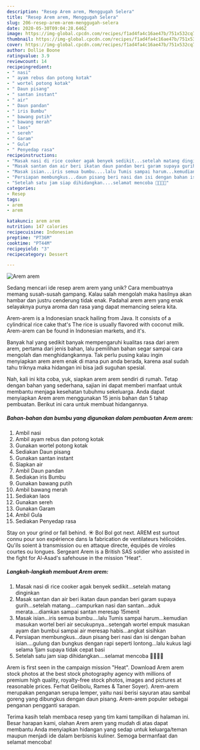 ```yaml
---
description: "Resep Arem arem, Menggugah Selera"
title: "Resep Arem arem, Menggugah Selera"
slug: 206-resep-arem-arem-menggugah-selera
date: 2020-05-30T09:04:28.646Z
image: https://img-global.cpcdn.com/recipes/f1ad4fa4c16ae47b/751x532cq70/arem-arem-foto-resep-utama.jpg
thumbnail: https://img-global.cpcdn.com/recipes/f1ad4fa4c16ae47b/751x532cq70/arem-arem-foto-resep-utama.jpg
cover: https://img-global.cpcdn.com/recipes/f1ad4fa4c16ae47b/751x532cq70/arem-arem-foto-resep-utama.jpg
author: Dollie Boone
ratingvalue: 3.9
reviewcount: 14
recipeingredient:
- " nasi"
- " ayam rebus dan potong kotak"
- " wortel potong kotak"
- " Daun pisang"
- " santan instant"
- " air"
- " Daun pandan"
- " iris Bumbu"
- " bawang putih"
- " bawang merah"
- " laos"
- " sereh"
- " Garam"
- " Gula"
- " Penyedap rasa"
recipeinstructions:
- "Masak nasi di rice cooker agak benyek sedikit...setelah matang dinginkan"
- "Masak santan dan air beri ikatan daun pandan beri garam supaya gurih...setelah matang....campurkan nasi dan santan...aduk merata....diamkan sampai santan meresap 15menit"
- "Masak isian...iris semua bumbu....lalu Tumis sampai harum...kemudian masukan wortel beri air secukupnya...setengah wortel empuk masukan ayam dan bumbui sampai air meresap habis...angkat sisihkan"
- "Persiapan membungkus...daun pisang beri nasi dan isi dengan bahan isian....gulung dan bungkus dengan rapi seperti lontong...lalu kukus lagi selama 1jam supaya tidak cepat basi"
- "Setelah satu jam siap dihidangkan....selamat mencoba 🥳🥳🥳🥳"
categories:
- Resep
tags:
- arem
- arem

katakunci: arem arem 
nutrition: 147 calories
recipecuisine: Indonesian
preptime: "PT36M"
cooktime: "PT44M"
recipeyield: "3"
recipecategory: Dessert

---
```



![Arem arem](https://img-global.cpcdn.com/recipes/f1ad4fa4c16ae47b/751x532cq70/arem-arem-foto-resep-utama.jpg)

Sedang mencari ide resep arem arem yang unik? Cara membuatnya memang susah-susah gampang. Kalau salah mengolah maka hasilnya akan hambar dan justru cenderung tidak enak. Padahal arem arem yang enak selayaknya punya aroma dan rasa yang dapat memancing selera kita.

Arem-arem is a Indonesian snack hailing from Java. It consists of a cylindrical rice cake that&#39;s The rice is usually flavored with coconut milk. Arem-arem can be found in Indonesian markets, and it&#39;s.

Banyak hal yang sedikit banyak mempengaruhi kualitas rasa dari arem arem, pertama dari jenis bahan, lalu pemilihan bahan segar sampai cara mengolah dan menghidangkannya. Tak perlu pusing kalau ingin menyiapkan arem arem enak di mana pun anda berada, karena asal sudah tahu triknya maka hidangan ini bisa jadi suguhan spesial.


Nah, kali ini kita coba, yuk, siapkan arem arem sendiri di rumah. Tetap dengan bahan yang sederhana, sajian ini dapat memberi manfaat untuk membantu menjaga kesehatan tubuhmu sekeluarga. Anda dapat menyiapkan Arem arem menggunakan 15 jenis bahan dan 5 tahap pembuatan. Berikut ini cara untuk membuat hidangannya.

<!--inarticleads1-->

##### Bahan-bahan dan bumbu yang digunakan dalam pembuatan Arem arem:

1. Ambil  nasi
1. Ambil  ayam rebus dan potong kotak
1. Gunakan  wortel potong kotak
1. Sediakan  Daun pisang
1. Gunakan  santan instant
1. Siapkan  air
1. Ambil  Daun pandan
1. Sediakan  iris Bumbu
1. Gunakan  bawang putih
1. Ambil  bawang merah
1. Sediakan  laos
1. Gunakan  sereh
1. Gunakan  Garam
1. Ambil  Gula
1. Sediakan  Penyedap rasa


Stay on your grind or fall behind. ☀️ Bol Bol got next. AREM est surtout connu pour son expérience dans la fabrication de ventilateurs hélicoïdes. Qu&#39;ils soient à transmission ou en attaque directe, équipés de viroles courtes ou longues. Sergeant Arem is a British SAS soldier who assisted in the fight for Al-Asad&#39;s safehouse in the mission &#34;Heat&#34;. 

<!--inarticleads2-->

##### Langkah-langkah membuat Arem arem:

1. Masak nasi di rice cooker agak benyek sedikit...setelah matang dinginkan
1. Masak santan dan air beri ikatan daun pandan beri garam supaya gurih...setelah matang....campurkan nasi dan santan...aduk merata....diamkan sampai santan meresap 15menit
1. Masak isian...iris semua bumbu....lalu Tumis sampai harum...kemudian masukan wortel beri air secukupnya...setengah wortel empuk masukan ayam dan bumbui sampai air meresap habis...angkat sisihkan
1. Persiapan membungkus...daun pisang beri nasi dan isi dengan bahan isian....gulung dan bungkus dengan rapi seperti lontong...lalu kukus lagi selama 1jam supaya tidak cepat basi
1. Setelah satu jam siap dihidangkan....selamat mencoba 🥳🥳🥳🥳


Arem is first seen in the campaign mission &#34;Heat&#34;. Download Arem arem stock photos at the best stock photography agency with millions of premium high quality, royalty-free stock photos, images and pictures at reasonable prices. Ferhat Gelibolu, Rames &amp; Taner Soyer). Arem-arem merupakan penganan serupa lemper, yaitu nasi berisi sayuran atau sambal goreng yang dibungkus dengan daun pisang. Arem-arem populer sebagai penganan pengganti sarapan. 

Terima kasih telah membaca resep yang tim kami tampilkan di halaman ini. Besar harapan kami, olahan Arem arem yang mudah di atas dapat membantu Anda menyiapkan hidangan yang sedap untuk keluarga/teman maupun menjadi ide dalam berbisnis kuliner. Semoga bermanfaat dan selamat mencoba!
